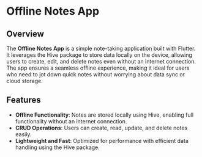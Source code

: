 # Offline Notes App

## Overview

The **Offline Notes App** is a simple note-taking application built with Flutter. It leverages the Hive package to store data locally on the device, allowing users to create, edit, and delete notes even without an internet connection. The app ensures a seamless offline experience, making it ideal for users who need to jot down quick notes without worrying about data sync or cloud storage.

## Features

- **Offline Functionality**: Notes are stored locally using Hive, enabling full functionality without an internet connection.
- **CRUD Operations**: Users can create, read, update, and delete notes easily.
- **Lightweight and Fast**: Optimized for performance with efficient data handling using the Hive package.
